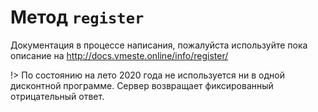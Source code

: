 # Метод `register`

Документация в процессе написания, пожалуйста используйте пока описание на http://docs.vmeste.online/info/register/

!> По состоянию на лето 2020 года не используется ни в одной дисконтной программе. Сервер возвращает фиксированный отрицательный ответ.